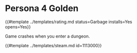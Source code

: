 # Persona 4 Golden

{{#template ../templates/rating.md status=Garbage installs=Yes opens=Yes}}

Game crashes when you enter a dungeon.

{{#template ../templates/steam.md id=1113000}}
